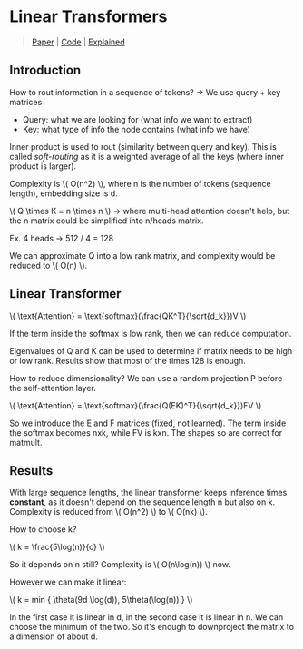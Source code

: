 # Linear Transformers

> [Paper](https://arxiv.org/abs/2006.04768) |
[Code](https://github.com/Kyan820815/Linformer) |
[Explained](https://www.youtube.com/watch?v=-_2AF9Lhweo&list=WL&index=20&t=144s&pp=gAQBiAQB)

## Introduction

How to rout information in a sequence of tokens? -> We use query + key matrices

- Query: what we are looking for (what info we want to extract)
- Key: what type of info the node contains (what info we have)

Inner product is used to rout (similarity between query and key). 
This is called *soft-routing* as it is a weighted average of all the keys (where inner product is larger).

Complexity is \\( O(n^2) \\), where n is the number of tokens (sequence length), embedding size is d. 

\\( Q \times K = n \times n \\) -> where multi-head attention doesn't help, but the n matrix could be simplified into n/heads matrix.

Ex. 4 heads -> 512 / 4 = 128

We can approximate Q into a low rank matrix, and complexity would be reduced to \\( O(n) \\). 

## Linear Transformer

\\( \text{Attention} = \text{softmax}(\frac{QK^T}{\sqrt{d_k}})V \\)

If the term inside the softmax is low rank, then we can reduce computation. 

Eigenvalues of Q and K can be used to determine if matrix needs to be high or low rank.
Results show that most of the times 128 is enough.

How to reduce dimensionality?
We can use a random projection P before the self-attention layer. 
    
\\( \text{Attention} = \text{softmax}(\frac{Q(EK)^T}{\sqrt{d_k}})FV \\)

So we introduce the E and F matrices (fixed, not learned). The term inside the softmax becomes nxk, while FV is kxn. 
The shapes so are correct for matmult. 

## Results

With large sequence lengths, the linear transformer keeps inference times **constant**, as it doesn't depend on the sequence length n but also on k.
Complexity is reduced from \\( O(n^2) \\) to \\( O(nk) \\).

How to choose k?

\\( k = \frac{5\log(n)}{c} \\)

So it depends on n still? Complexity is \\( O(n\log(n)) \\) now.

However we can make it linear:

\\( k = min { \theta(9d \log(d)), 5\theta(\log(n)) } \\)

In the first case it is linear in d, in the second case it is linear in n.
We can choose the minimum of the two. So it's enough to downproject the matrix to a dimension of about d. 